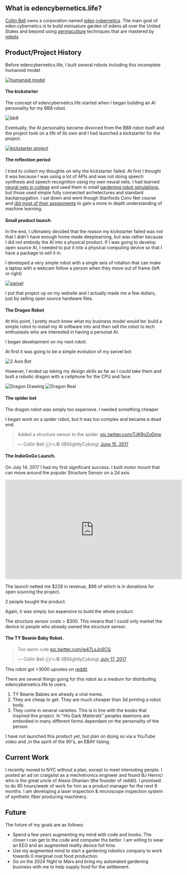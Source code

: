 ## What is edencybernetics.life?

[Collin Bell](https://twitter.com/SlightlyCyborg) owns a corporation named [eden](https://en.wikipedia.org/wiki/Garden_of_Eden).[cybernetics](https://en.wikipedia.org/wiki/Cybernetics). The main goal of eden.cybernetics is to build miniuature garden of edens all over the United States and beyond using [permaculture](https://en.wikipedia.org/wiki/Permaculture) techniques that are mastered by [robots](https://en.wikipedia.org/wiki/Robotics)

## Product/Project History


Before edencybernetics.life, I built several robots including this incomplete humanoid model

[![humanoid model](pics/humanoid_demo.png "Humanoid")](https://www.youtube.com/watch?time_continue=17&v=7w53_cnqniA)

#### The kickstarter

The concept of edencybernetics.life started when I began building an AI personality for my BB8 robot. 

![bb8](pics/bb8.jpeg "bb8")

Eventually, the AI personality became divorced from the BB8 robot itself and the project took on a life of its own and I had launched a kickstarter for the project.

[![kickstarter project](pics/edencybernetics.life_kickstarter.png "Kickstarter")](http://www.youtube.com/watch?v=4QAli8j347E)


#### The reflection period 

I tried to collect my thoughts on why the kickstarter failed. At first I thought it was because I was using a lot of APIs and was not doing speech synthesis and speech recognition using my own neural nets. I had learned [neural nets in college](https://github.com/SlightlyCyborg/dart-neuralnet) and used them in small [gardening robot simulations](https://github.com/SlightlyCyborg/gardening_robot), but those used simple fully connected archetectures and standard backpropgation. I sat down and went though Stanfords Conv Net course and [did most of their assignments](https://github.com/SlightlyCyborg/cs231n-assignment2) to gain a more in depth understanding of machine learning. 


#### Small product launch

In the end, I ultimately decided that the reason my kickstarter failed was not that I didn't have enough home made deeplearning, but was rather because I did not embody the AI into a physical product. If I was going to develop open source AI, I needed to put it into a physical computing device so that I have a package to sell it in. 

I developed a very simple robot with a single axis of rotation that can make a laptop with a webcam follow a person when they move out of frame (left or right)


[![swivel](pics/swivel.png "Swivel")](https://www.youtube.com/watch?v=Oq267ltnVC8)

I put that project up on my website and I actually made me a few dollars, just by selling open source hardware files.



#### The Dragon Robot

At this point, I pretty much knew what my business model would be: build a simple robot to install my AI software into and then sell the robot to tech enthusiasts who are interested in having a personal AI.

I began development on my next robot.

At first it was going to be a simple evolution of my swivel bot

![2 Axis Bot](pics/2_axis_bot.png "2 Axis Bot")

However, I ended up taking my design skills as far as I could take them and built a robotic dragon with a cellphone for the CPU and face.


![Dragon Drawing](pics/dragon_drawing.png "Dragon Drawing")
![Dragon Real](pics/dragon_real.jpg "Dragon Real")


#### The spider bot

The dragon robot was simply too expensive. I needed something cheaper

I began work on a spider robot, but it was too complex and became a dead end.

<blockquote class="twitter-video" data-lang="en"><p lang="en" dir="ltr">Added a structure sensor to the spider. <a href="https://t.co/TJKRoZoDmp">pic.twitter.com/TJKRoZoDmp</a></p>&mdash; Collin Bell ⓥ/⚛/Ƀ (@SlightlyCyborg) <a href="https://twitter.com/SlightlyCyborg/status/875280630225002496">June 15, 2017</a></blockquote>
<script async src="//platform.twitter.com/widgets.js" charset="utf-8"></script>

#### The IndieGoGo Launch.

On July 14, 2017 I had my first significant success. I built motor mount that can move around the popular Structure Sensor on a 2d axis.

<iframe width="560" height="315" src="https://www.youtube.com/embed/ptE-CMaljYE" frameborder="0" allowfullscreen></iframe>

The launch netted me $228 in revenue, $96 of which is in donations for open sourcing the project. 

2 people bought the product.

Again, it was simply too expensive to build the whole product.

The structure sensor costs > $300. This means that I could only market the device to people who already owned the structure sensor.

#### The TY Beanie Baby Robot.

<blockquote class="twitter-video" data-lang="en"><p lang="en" dir="ltr">Too damn cute <a href="https://t.co/w47LxJc6CQ">pic.twitter.com/w47LxJc6CQ</a></p>&mdash; Collin Bell ⓥ/⚛/Ƀ (@SlightlyCyborg) <a href="https://twitter.com/SlightlyCyborg/status/886793968872288260">July 17, 2017</a></blockquote>
<script async src="//platform.twitter.com/widgets.js" charset="utf-8"></script>

This robot got >3000 upvotes on [reddit](https://www.reddit.com/r/shittyrobots/comments/6pokmo/i_turned_a_1997_ty_beanie_baby_into_a_shitty_robot/)


There are several things going for this robot as a medium for distributing edencybernetics.life to users.

1. TY Beanie Babies are already a viral meme.
2. They are cheap to get. They are much cheaper than 3d printing a robot body.
3. They come in several varieties. This is in line with the books that inspired this project. In "His Dark Matierals" peoples daemons are embodied in many different forms dependant on the personality of the person.


I have not launched this product yet, but plan on doing so via a YouTube video and ,in the spirit of the 90's, an EBAY listing.


## Current Work

I recently moved to NYC without a plan, except to meet interesting people. I posted an ad on craigslist as a mechetronics engineer and found BJ Henrici who is the great uncle of Alexis Ohanian (the founder of reddit). I promised to do 80 hours/week of work for him as a product manager for the next 6 months. I am developing a laser inspection & microscope inspection system of synthetic fiber producing machinery.

## Future

The future of my goals are as follows:
- Spend a few years augmenting my mind with code and books. The closer I can get to the code and computer the better. I am willing to wear an EEG and an augmented reality device full time.
- Use my augmented mind to start a gardening robotics company to work towards 0 marginal cost food production.
- Go on the 2024 flight to Mars and bring my automated gardening business with me to help supply food for the settlement.

